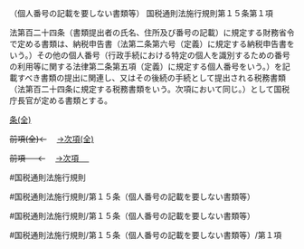 （個人番号の記載を要しない書類等）
国税通則法施行規則第１５条第１項

法第百二十四条（書類提出者の氏名、住所及び番号の記載）に規定する財務省令で定める書類は、納税申告書（法第二条第六号（定義）に規定する納税申告書をいう。）その他の個人番号（行政手続における特定の個人を識別するための番号の利用等に関する法律第二条第五項（定義）に規定する個人番号をいう。）を記載すべき書類の提出に関連し、又はその後続の手続として提出される税務書類（法第百二十四条に規定する税務書類をいう。次項において同じ。）として国税庁長官が定める書類とする。

[条(全)](国税通則法施行規則＿第１５条_.md)

~~前項(全)←~~　  [→次項(全)](国税通則法施行規則＿第１５条第２項_.md)

~~前項 　 ←~~　  [→次項 　 ](国税通則法施行規則＿第１５条第２項.md)



#国税通則法施行規則

#国税通則法施行規則/第１５条（個人番号の記載を要しない書類等）

#国税通則法施行規則/第１５条（個人番号の記載を要しない書類等）

#国税通則法施行規則/第１５条（個人番号の記載を要しない書類等）/第１項

